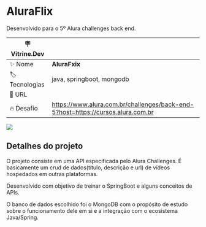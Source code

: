 # AluraFlix

Desenvolvido para o 5º Alura challenges back end.

| :placard: Vitrine.Dev |     |
| -------------  | --- |
| :sparkles: Nome        | **AluraFxix**
| :label: Tecnologias | java, springboot, mongodb
| :rocket: URL         | 
| :fire: Desafio     | https://www.alura.com.br/challenges/back-end-5?host=https://cursos.alura.com.br

<!-- Inserir imagem com a #vitrinedev ao final do link -->
![](https://spring.io/images/spring-logo-2022-dark-2f10e8055653ec50e693eb444291d742.svg#vitrinedev)

## Detalhes do projeto

O projeto consiste em uma API especificada pelo Alura Challenges. É basicamente um crud de dados(título, descrição e url) de vídeos hospedados em outras plataformas.

Desenvolvido com objetivo de treinar o SpringBoot e alguns conceitos de APIs.

O banco de dados escolhido foi o MongoDB com o propósito de estudo sobre o funcionamento dele em si e a integração com o ecosistema Java/Spring.
